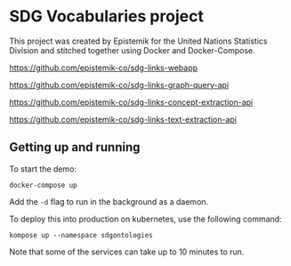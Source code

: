 # SDG Vocabularies project

This project was created by Epistemik for the United Nations Statistics Division and stitched together using Docker and Docker-Compose.

https://github.com/epistemik-co/sdg-links-webapp

https://github.com/epistemik-co/sdg-links-graph-query-api

https://github.com/epistemik-co/sdg-links-concept-extraction-api

https://github.com/epistemik-co/sdg-links-text-extraction-api

## Getting up and running

To start the demo:

`docker-compose up`

Add the `-d` flag to run in the background as a daemon.

To deploy this into production on kubernetes, use the following command: 

`kompose up --namespace sdgontologies`

Note that some of the services can take up to 10 minutes to run.
